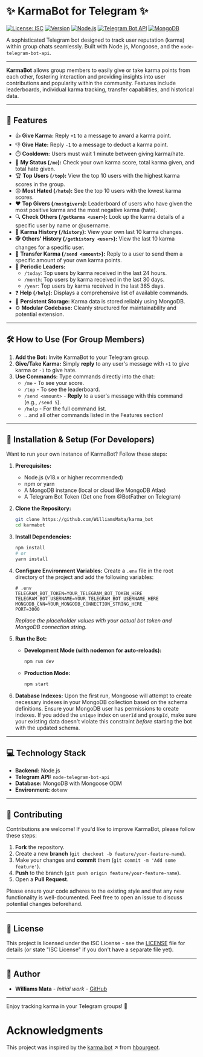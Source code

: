 # ✨ KarmaBot for Telegram ✨

[![License: ISC](https://img.shields.io/badge/License-ISC-blue.svg)](https://opensource.org/licenses/ISC)
[![Version](https://img.shields.io/badge/version-1.0.0-blue.svg)](package.json)
[![Node.js](https://img.shields.io/badge/Node.js-18.x+-green.svg)](https://nodejs.org/)
[![Telegram Bot API](https://img.shields.io/badge/Telegram%20Bot%20API-Node-blue?logo=telegram)](https://github.com/yagop/node-telegram-bot-api)
[![MongoDB](https://img.shields.io/badge/MongoDB-Mongoose-green?logo=mongodb)](https://mongoosejs.com/)

A sophisticated Telegram bot designed to track user reputation (karma) within group chats seamlessly. Built with Node.js, Mongoose, and the `node-telegram-bot-api`.

---

<!-- Optional: Add a project logo or banner here -->
<!-- <p align="center">
  <img src="link/to/your/logo.png" alt="KarmaBot Logo" width="200"/>
</p> -->

**KarmaBot** allows group members to easily give or take karma points from each other, fostering interaction and providing insights into user contributions and popularity within the community. Features include leaderboards, individual karma tracking, transfer capabilities, and historical data.

---

## 🚀 Features

- 👍 **Give Karma:** Reply `+1` to a message to award a karma point.
- 👎 **Give Hate:** Reply `-1` to a message to deduct a karma point.
- ⏱️ **Cooldown:** Users must wait 1 minute between giving karma/hate.
- 👤 **My Status (`/me`):** Check your own karma score, total karma given, and total hate given.
- 🏆 **Top Users (`/top`):** View the top 10 users with the highest karma scores in the group.
- 😠 **Most Hated (`/hate`):** See the top 10 users with the lowest karma scores.
- ❤️ **Top Givers (`/mostgivers`):** Leaderboard of users who have given the most positive karma and the most negative karma (hate).
- 🔍 **Check Others (`/getkarma <user>`):** Look up the karma details of a specific user by name or @username.
- 📜 **Karma History (`/history`):** View your own last 10 karma changes.
- 🕵️ **Others' History (`/gethistory <user>`):** View the last 10 karma changes for a specific user.
- 💸 **Transfer Karma (`/send <amount>`):** Reply to a user to send them a specific amount of your own karma points.
- 📅 **Periodic Leaders:**
  - `/today`: Top users by karma received in the last 24 hours.
  - `/month`: Top users by karma received in the last 30 days.
  - `/year`: Top users by karma received in the last 365 days.
- ❓ **Help (`/help`):** Displays a comprehensive list of available commands.
- 💾 **Persistent Storage:** Karma data is stored reliably using MongoDB.
- ⚙️ **Modular Codebase:** Cleanly structured for maintainability and potential extension.

---

## 🛠️ How to Use (For Group Members)

1.  **Add the Bot:** Invite KarmaBot to your Telegram group.
2.  **Give/Take Karma:** Simply **reply** to any user's message with `+1` to give karma or `-1` to give hate.
3.  **Use Commands:** Type commands directly into the chat:
    - `/me` - To see your score.
    - `/top` - To see the leaderboard.
    - `/send <amount>` - **Reply** to a user's message with this command (e.g., `/send 5`).
    - `/help` - For the full command list.
    - ...and all other commands listed in the Features section!

---

## 🔧 Installation & Setup (For Developers)

Want to run your own instance of KarmaBot? Follow these steps:

1.  **Prerequisites:**

    - Node.js (v18.x or higher recommended)
    - npm or yarn
    - A MongoDB instance (local or cloud like MongoDB Atlas)
    - A Telegram Bot Token (Get one from @BotFather on Telegram)

2.  **Clone the Repository:**

    ```bash
    git clone https://github.com/WilliamsMata/karma_bot
    cd karmabot
    ```

3.  **Install Dependencies:**

    ```bash
    npm install
    # or
    yarn install
    ```

4.  **Configure Environment Variables:**
    Create a `.env` file in the root directory of the project and add the following variables:

    ```dotenv
    # .env
    TELEGRAM_BOT_TOKEN=YOUR_TELEGRAM_BOT_TOKEN_HERE
    TELEGRAM_BOT_USERNAME=YOUR_TELEGRAM_BOT_USERNAME_HERE
    MONGODB_CNN=YOUR_MONGODB_CONNECTION_STRING_HERE
    PORT=3000
    ```

    _Replace the placeholder values with your actual bot token and MongoDB connection string._

5.  **Run the Bot:**

    - **Development Mode (with nodemon for auto-reloads):**
      ```bash
      npm run dev
      ```
    - **Production Mode:**
      ```bash
      npm start
      ```

6.  **Database Indexes:**
    Upon the first run, Mongoose will attempt to create necessary indexes in your MongoDB collection based on the schema definitions. Ensure your MongoDB user has permissions to create indexes. If you added the `unique` index on `userId` and `groupId`, make sure your existing data doesn't violate this constraint _before_ starting the bot with the updated schema.

---

## 💻 Technology Stack

- **Backend:** Node.js
- **Telegram API:** `node-telegram-bot-api`
- **Database:** MongoDB with Mongoose ODM
- **Environment:** `dotenv`

---

## 🙌 Contributing

Contributions are welcome! If you'd like to improve KarmaBot, please follow these steps:

1.  **Fork** the repository.
2.  Create a new **branch** (`git checkout -b feature/your-feature-name`).
3.  Make your changes and **commit** them (`git commit -m 'Add some feature'`).
4.  **Push** to the branch (`git push origin feature/your-feature-name`).
5.  Open a **Pull Request**.

Please ensure your code adheres to the existing style and that any new functionality is well-documented. Feel free to open an issue to discuss potential changes beforehand.

---

## 📜 License

This project is licensed under the ISC License - see the [LICENSE](https://github.com/WilliamsMata/karma_bot/blob/main/LICENSE) file for details (or state "ISC License" if you don't have a separate file yet).

---

## 👤 Author

- **Williams Mata** - _Initial work_ - [GitHub](https://github.com/WilliamsMata)

---

Enjoy tracking karma in your Telegram groups! 🎉

# Acknowledgments

This project was inspired by the [karma bot](https://github.com/hbourgeot/karmagobot) ↗ from [hbourgeot](https://github.com/hbourgeot).
